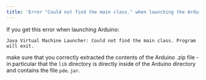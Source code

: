 ```yaml
---
title: 'Error "Could not find the main class." when launching the Arduino IDE'
---
```


If you get this error when launching Arduino:

`Java Virtual Machine Launcher: Could not find the main class. Program will exit.`

make sure that you correctly extracted the contents of the Arduino .zip file - in particular that the `lib` directory is directly inside of the Arduino directory and contains the file `pde.jar`.
